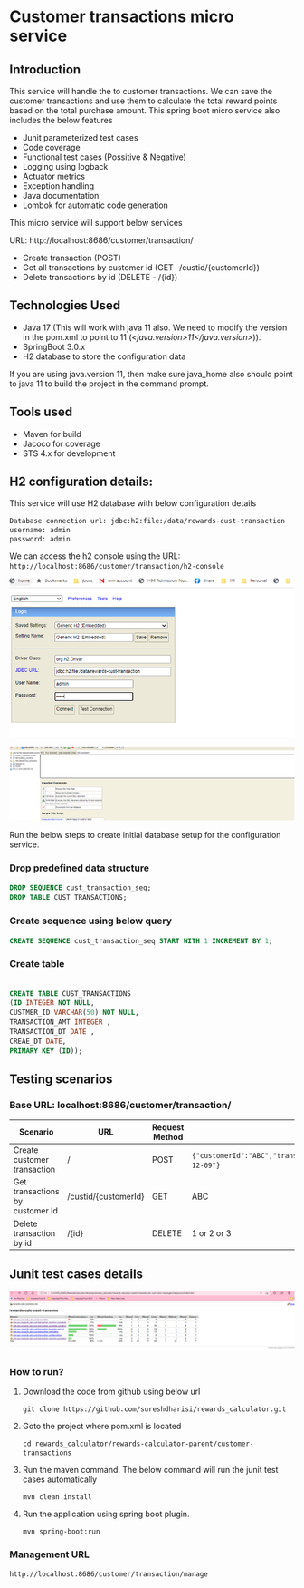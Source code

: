 # Customer transactions micro service

## Introduction

This service will handle the to customer transactions. We can save the customer transactions and use them to calculate the total reward points based on the total purchase amount. This spring boot micro service also includes the below features

- Junit parameterized test cases
- Code coverage 
- Functional test cases (Possitive & Negative)
- Logging using logback
- Actuator metrics
- Exception handling
- Java documentation
- Lombok for automatic code generation

This micro service will support below services

URL: http://localhost:8686/customer/transaction/

- Create transaction (POST)
- Get all transactions by customer id (GET -/custid/{customerId})
- Delete transactions by id (DELETE - /{id})

## Technologies Used

- Java 17 (This will work with java 11 also. We need to modify the version in the pom.xml to point to 11 (_<java.version>11</java.version>_)).
- SpringBoot 3.0.x
- H2 database to store the configuration data

If you are using java.version 11, then make sure java_home also should point to java 11 to build the project in the command prompt.

## Tools used

- Maven for build
- Jacoco for coverage
- STS 4.x for development


## H2 configuration details:
This service will use H2 database with below configuration details

```
Database connection url: jdbc:h2:file:/data/rewards-cust-transaction
username: admin
password: admin
```
We can access the h2 console using the URL: ```http://localhost:8686/customer/transaction/h2-console```

![alt text](https://github.com/sureshdharisi/rewards_calculator/blob/develop/rewards-calculator-parent/customer-transactions/h2console_login.PNG?raw=true)

![alt text](https://github.com/sureshdharisi/rewards_calculator/blob/develop/rewards-calculator-parent/customer-transactions/h2console_home.PNG?raw=true)

Run the below steps to create initial database setup for the configuration service.

### Drop predefined data structure
```sql
DROP SEQUENCE cust_transaction_seq;
DROP TABLE CUST_TRANSACTIONS;
```
### Create sequence using below query
```sql
CREATE SEQUENCE cust_transaction_seq START WITH 1 INCREMENT BY 1;
```
### Create table
```sql

CREATE TABLE CUST_TRANSACTIONS
(ID INTEGER NOT NULL,
CUSTMER_ID VARCHAR(50) NOT NULL,
TRANSACTION_AMT INTEGER ,
TRANSACTION_DT DATE ,
CREAE_DT DATE,
PRIMARY KEY (ID));
```

## Testing scenarios

### Base URL: localhost:8686/customer/transaction/

|Scenario|URL | Request Method | Payload | Response |
|---------|-----|-----------------|----------|-----------|
| Create customer transaction | / | POST | ``` {"customerId":"ABC","transactionAmt":100,"transactionDate":"2022-12-09"} ``` | ``` {"transactionId":8} ```|
| Get transactions by customer Id | /custid/{customerId} | GET | ABC | ``` [{"id":7,"customerId":"ABC","transactionAmt":100,"transactionDate":"2022-11-09"},{"id":8,"customerId":"ABC","transactionAmt":100,"transactionDate":"2022-12-09"}] ```|
| Delete transaction by id | /{id} | DELETE | 1 or 2 or 3 | ``` {"message": "The configuration 1 is deleted successfully"} ```|


## Junit test cases details
![alt text](https://github.com/sureshdharisi/rewards_calculator/blob/develop/rewards-calculator-parent/customer-transactions/code_coverage.PNG?raw=true)


### How to run?
1. Download the code from github using below url

    ```
    git clone https://github.com/sureshdharisi/rewards_calculator.git
    ```
2. Goto the project where pom.xml is located 

    ```
    cd rewards_calculator/rewards-calculator-parent/customer-transactions
    ```
3. Run the maven command. The below command will run the junit test cases automatically

    ```
    mvn clean install
    ```
4. Run the application using spring boot plugin.

    ```
    mvn spring-boot:run
    ```
### Management URL

```
http://localhost:8686/customer/transaction/manage
```
